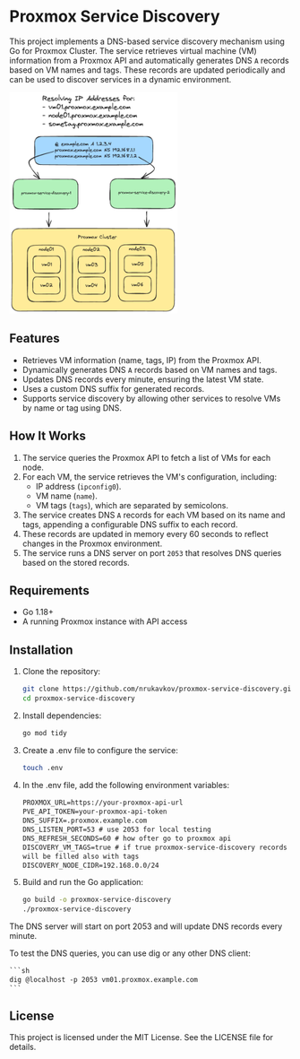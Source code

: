 # Proxmox Service Discovery

This project implements a DNS-based service discovery mechanism using Go for Proxmox Cluster. The service retrieves virtual machine (VM) information from a Proxmox API and automatically generates DNS `A` records based on VM names and tags. These records are updated periodically and can be used to discover services in a dynamic environment.

<img src="scheme.excalidraw.png" width="300">

## Features

- Retrieves VM information (name, tags, IP) from the Proxmox API.
- Dynamically generates DNS `A` records based on VM names and tags.
- Updates DNS records every minute, ensuring the latest VM state.
- Uses a custom DNS suffix for generated records.
- Supports service discovery by allowing other services to resolve VMs by name or tag using DNS.

## How It Works

1. The service queries the Proxmox API to fetch a list of VMs for each node.
2. For each VM, the service retrieves the VM's configuration, including:
   - IP address (`ipconfig0`).
   - VM name (`name`).
   - VM tags (`tags`), which are separated by semicolons.
3. The service creates DNS `A` records for each VM based on its name and tags, appending a configurable DNS suffix to each record.
4. These records are updated in memory every 60 seconds to reflect changes in the Proxmox environment.
5. The service runs a DNS server on port `2053` that resolves DNS queries based on the stored records.

## Requirements

- Go 1.18+
- A running Proxmox instance with API access

## Installation

1. Clone the repository:

    ```sh
    git clone https://github.com/nrukavkov/proxmox-service-discovery.git
    cd proxmox-service-discovery
    ```
2. Install dependencies:

    ```sh
    go mod tidy
    ```
3. Create a .env file to configure the service:

    ```sh
    touch .env
    ```

4. In the .env file, add the following environment variables:

    ```
    PROXMOX_URL=https://your-proxmox-api-url
    PVE_API_TOKEN=your-proxmox-api-token
    DNS_SUFFIX=.proxmox.example.com
    DNS_LISTEN_PORT=53 # use 2053 for local testing
    DNS_REFRESH_SECONDS=60 # how ofter go to proxmox api
    DISCOVERY_VM_TAGS=true # if true proxmox-service-discovery records will be filled also with tags
    DISCOVERY_NODE_CIDR=192.168.0.0/24
    ```

5. Build and run the Go application:

    ```sh
    go build -o proxmox-service-discovery
    ./proxmox-service-discovery
    ```

The DNS server will start on port 2053 and will update DNS records every minute.

To test the DNS queries, you can use dig or any other DNS client:

    ```sh
    dig @localhost -p 2053 vm01.proxmox.example.com
    ```

## License

This project is licensed under the MIT License. See the LICENSE file for details.